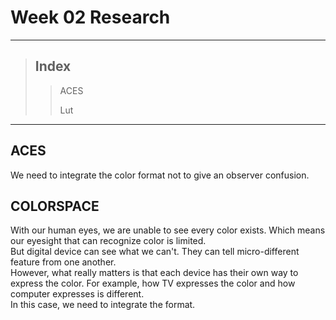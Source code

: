 # Week 02 Research
- - -
> ## Index
>   > ACES
>   > 
>   > Lut
- - -
## ACES
We need to integrate the color format not to give an observer confusion.   

   
## COLORSPACE   
With our human eyes, we are unable to see every color exists. Which means our eyesight that can recognize color is limited.   
But digital device can see what we can't. They can tell micro-different feature from one another.   
However, what really matters is that each device has their own way to express the color. For example, how TV expresses the color and how computer expresses is different.   
In this case, we need to integrate the format. 

